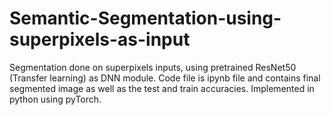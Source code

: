 # Semantic-Segmentation-using-superpixels-as-input

Segmentation done on superpixels inputs, using pretrained ResNet50 (Transfer learning) as DNN module. Code file is ipynb file and contains final segmented image as well as the test and train accuracies. Implemented in python using pyTorch. 
